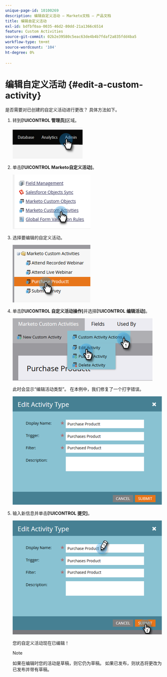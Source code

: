 ```yaml
---
unique-page-id: 10100269
description: 编辑自定义活动 — Marketo文档 — 产品文档
title: 编辑自定义活动
exl-id: bdfbf0aa-0035-46d2-80dd-21a1366c6514
feature: Custom Activities
source-git-commit: 02b2e39580c5eac63de4b4b7fdaf2a835fdd4ba5
workflow-type: tm+mt
source-wordcount: '104'
ht-degree: 0%

---
```


# 编辑自定义活动 {#edit-a-custom-activity}

是否需要对已创建的自定义活动进行更改？ 具体方法如下。

1. 转到&#x200B;**[!UICONTROL 管理员]**&#x200B;区域。

   ![](assets/edit-a-custom-activity-1.png)

1. 单击&#x200B;**[!UICONTROL Marketo自定义活动]**。

   ![](assets/edit-a-custom-activity-2.png)

1. 选择要编辑的自定义活动。

   ![](assets/edit-a-custom-activity-3.png)

1. 单击&#x200B;**[!UICONTROL 自定义活动操作]**&#x200B;并选择&#x200B;**[!UICONTROL 编辑活动]**。

   ![](assets/edit-a-custom-activity-4.png)

   此时会显示“编辑活动类型”。 在本例中，我们修复了一个打字错误。

   ![](assets/edit-a-custom-activity-5.png)

1. 输入新信息并单击&#x200B;**[!UICONTROL 提交]**。

   ![](assets/edit-a-custom-activity-6.png)

   您的自定义活动现在已编辑！

   >[!NOTE]
   >
   >如果在编辑时您的活动是草稿，则它仍为草稿。 如果已发布，则状态将更改为已发布并带有草稿。
